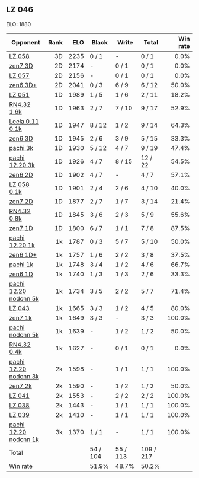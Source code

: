 ## LZ 046 ##

ELO: 1880

Opponent | Rank | ELO | Black | Write | Total | Win rate
---------|-----:|----:|-------|-------|-------|-------:
[LZ 058](LZ%20058.md) | 3D | 2235 | 0 / 1 | - | 0 / 1 | 0.0%
[zen7 3D](zen7%203D.md) | 2D | 2174 | - | 0 / 1 | 0 / 1 | 0.0%
[LZ 057](LZ%20057.md) | 2D | 2156 | - | 0 / 1 | 0 / 1 | 0.0%
[zen6 3D+](zen6%203D+.md) | 2D | 2041 | 0 / 3 | 6 / 9 | 6 / 12 | 50.0%
[LZ 051](LZ%20051.md) | 1D | 1989 | 1 / 5 | 1 / 6 | 2 / 11 | 18.2%
[RN4.32 1.6k](RN4.32%201.6k.md) | 1D | 1963 | 2 / 7 | 7 / 10 | 9 / 17 | 52.9%
[Leela 0.11 0.1k](Leela%200.11%200.1k.md) | 1D | 1947 | 8 / 12 | 1 / 2 | 9 / 14 | 64.3%
[zen6 3D](zen6%203D.md) | 1D | 1945 | 2 / 6 | 3 / 9 | 5 / 15 | 33.3%
[pachi 3k](pachi%203k.md) | 1D | 1930 | 5 / 12 | 4 / 7 | 9 / 19 | 47.4%
[pachi 12.20 3k](pachi%2012.20%203k.md) | 1D | 1926 | 4 / 7 | 8 / 15 | 12 / 22 | 54.5%
[zen6 2D](zen6%202D.md) | 1D | 1902 | 4 / 7 | - | 4 / 7 | 57.1%
[LZ 058 0.1k](LZ%20058%200.1k.md) | 1D | 1901 | 2 / 4 | 2 / 6 | 4 / 10 | 40.0%
[zen7 2D](zen7%202D.md) | 1D | 1877 | 2 / 7 | 1 / 7 | 3 / 14 | 21.4%
[RN4.32 0.8k](RN4.32%200.8k.md) | 1D | 1845 | 3 / 6 | 2 / 3 | 5 / 9 | 55.6%
[zen7 1D](zen7%201D.md) | 1D | 1800 | 6 / 7 | 1 / 1 | 7 / 8 | 87.5%
[pachi 12.20 1k](pachi%2012.20%201k.md) | 1k | 1787 | 0 / 3 | 5 / 7 | 5 / 10 | 50.0%
[zen6 1D+](zen6%201D+.md) | 1k | 1757 | 1 / 6 | 2 / 2 | 3 / 8 | 37.5%
[pachi 1k](pachi%201k.md) | 1k | 1748 | 3 / 4 | 1 / 2 | 4 / 6 | 66.7%
[zen6 1D](zen6%201D.md) | 1k | 1740 | 1 / 3 | 1 / 3 | 2 / 6 | 33.3%
[pachi 12.20 nodcnn 5k](pachi%2012.20%20nodcnn%205k.md) | 1k | 1734 | 3 / 5 | 2 / 2 | 5 / 7 | 71.4%
[LZ 043](LZ%20043.md) | 1k | 1665 | 3 / 3 | 1 / 2 | 4 / 5 | 80.0%
[zen7 1k](zen7%201k.md) | 1k | 1649 | 3 / 3 | - | 3 / 3 | 100.0%
[pachi nodcnn 5k](pachi%20nodcnn%205k.md) | 1k | 1639 | - | 1 / 2 | 1 / 2 | 50.0%
[RN4.32 0.4k](RN4.32%200.4k.md) | 1k | 1627 | - | 0 / 1 | 0 / 1 | 0.0%
[pachi 12.20 nodcnn 3k](pachi%2012.20%20nodcnn%203k.md) | 2k | 1598 | - | 1 / 1 | 1 / 1 | 100.0%
[zen7 2k](zen7%202k.md) | 2k | 1590 | - | 1 / 2 | 1 / 2 | 50.0%
[LZ 041](LZ%20041.md) | 2k | 1553 | - | 2 / 2 | 2 / 2 | 100.0%
[LZ 038](LZ%20038.md) | 2k | 1443 | - | 1 / 1 | 1 / 1 | 100.0%
[LZ 039](LZ%20039.md) | 2k | 1410 | - | 1 / 1 | 1 / 1 | 100.0%
[pachi 12.20 nodcnn 1k](pachi%2012.20%20nodcnn%201k.md) | 3k | 1370 | 1 / 1 | - | 1 / 1 | 100.0%
Total | | | 54 / 104 | 55 / 113 | 109 / 217 | 
Win rate| | | 51.9% | 48.7% | 50.2% | 
